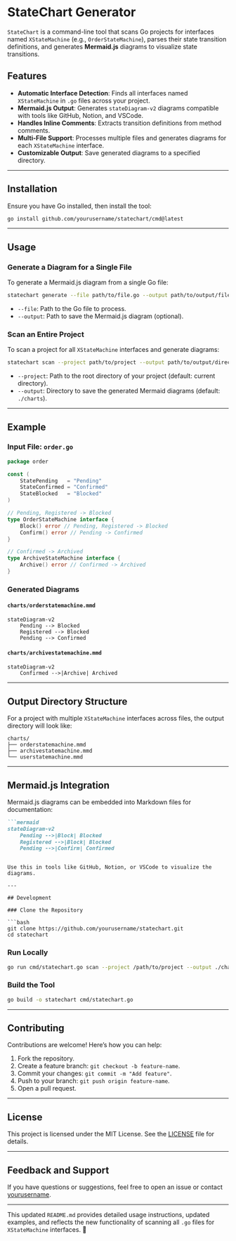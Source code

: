 # StateChart Generator

`StateChart` is a command-line tool that scans Go projects for interfaces named `XStateMachine` (e.g., `OrderStateMachine`), parses their state transition definitions, and generates **Mermaid.js** diagrams to visualize state transitions.

## Features

- **Automatic Interface Detection**: Finds all interfaces named `XStateMachine` in `.go` files across your project.
- **Mermaid.js Output**: Generates `stateDiagram-v2` diagrams compatible with tools like GitHub, Notion, and VSCode.
- **Handles Inline Comments**: Extracts transition definitions from method comments.
- **Multi-File Support**: Processes multiple files and generates diagrams for each `XStateMachine` interface.
- **Customizable Output**: Save generated diagrams to a specified directory.

---

## Installation

Ensure you have Go installed, then install the tool:

```bash
go install github.com/yourusername/statechart/cmd@latest
```

---

## Usage

### Generate a Diagram for a Single File

To generate a Mermaid.js diagram from a single Go file:

```bash
statechart generate --file path/to/file.go --output path/to/output/file.mmd
```

- `--file`: Path to the Go file to process.
- `--output`: Path to save the Mermaid.js diagram (optional).

### Scan an Entire Project

To scan a project for all `XStateMachine` interfaces and generate diagrams:

```bash
statechart scan --project path/to/project --output path/to/output/directory
```

- `--project`: Path to the root directory of your project (default: current directory).
- `--output`: Directory to save the generated Mermaid diagrams (default: `./charts`).

---

## Example

### Input File: `order.go`

```go
package order

const (
	StatePending   = "Pending"
	StateConfirmed = "Confirmed"
	StateBlocked   = "Blocked"
)

// Pending, Registered -> Blocked
type OrderStateMachine interface {
	Block() error // Pending, Registered -> Blocked
	Confirm() error // Pending -> Confirmed
}

// Confirmed -> Archived
type ArchiveStateMachine interface {
	Archive() error // Confirmed -> Archived
}
```

### Generated Diagrams

#### `charts/orderstatemachine.mmd`

```mermaid
stateDiagram-v2
    Pending --> Blocked
    Registered --> Blocked
    Pending --> Confirmed
```

#### `charts/archivestatemachine.mmd`

```mermaid
stateDiagram-v2
    Confirmed -->|Archive| Archived
```

---

## Output Directory Structure

For a project with multiple `XStateMachine` interfaces across files, the output directory will look like:

```
charts/
├── orderstatemachine.mmd
├── archivestatemachine.mmd
└── userstatemachine.mmd
```

---

## Mermaid.js Integration

Mermaid.js diagrams can be embedded into Markdown files for documentation:

```markdown
```mermaid
stateDiagram-v2
    Pending -->|Block| Blocked
    Registered -->|Block| Blocked
    Pending -->|Confirm| Confirmed
```
```

Use this in tools like GitHub, Notion, or VSCode to visualize the diagrams.

---

## Development

### Clone the Repository

```bash
git clone https://github.com/yourusername/statechart.git
cd statechart
```

### Run Locally

```bash
go run cmd/statechart.go scan --project /path/to/project --output ./charts
```

### Build the Tool

```bash
go build -o statechart cmd/statechart.go
```

---

## Contributing

Contributions are welcome! Here’s how you can help:

1. Fork the repository.
2. Create a feature branch: `git checkout -b feature-name`.
3. Commit your changes: `git commit -m "Add feature"`.
4. Push to your branch: `git push origin feature-name`.
5. Open a pull request.

---

## License

This project is licensed under the MIT License. See the [LICENSE](LICENSE) file for details.

---

## Feedback and Support

If you have questions or suggestions, feel free to open an issue or contact [yourusername](https://github.com/yourusername).

--- 

This updated `README.md` provides detailed usage instructions, updated examples, and reflects the new functionality of scanning all `.go` files for `XStateMachine` interfaces. 🚀